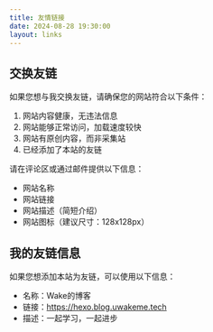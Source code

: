 ```yaml
---
title: 友情链接
date: 2024-08-28 19:30:00
layout: links
---
```


## 交换友链

如果您想与我交换友链，请确保您的网站符合以下条件：
1. 网站内容健康，无违法信息
2. 网站能够正常访问，加载速度较快
3. 网站有原创内容，而非采集站
4. 已经添加了本站的友链

请在评论区或通过邮件提供以下信息：
- 网站名称
- 网站链接
- 网站描述（简短介绍）
- 网站图标（建议尺寸：128x128px）

## 我的友链信息

如果您想添加本站为友链，可以使用以下信息：

- 名称：Wake的博客
- 链接：https://hexo.blog.uwakeme.tech
- 描述：一起学习，一起进步